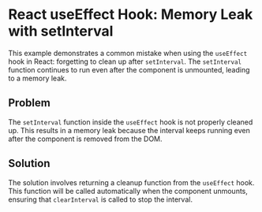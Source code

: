 # React useEffect Hook: Memory Leak with setInterval

This example demonstrates a common mistake when using the `useEffect` hook in React: forgetting to clean up after `setInterval`.  The `setInterval` function continues to run even after the component is unmounted, leading to a memory leak.

## Problem

The `setInterval` function inside the `useEffect` hook is not properly cleaned up.  This results in a memory leak because the interval keeps running even after the component is removed from the DOM.

## Solution

The solution involves returning a cleanup function from the `useEffect` hook. This function will be called automatically when the component unmounts, ensuring that `clearInterval` is called to stop the interval.
